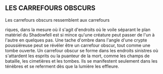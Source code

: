 ## LES CARREFOURS OBSCURS


Les carrefours obscurs ressemblent aux carrefours

riques, dans la mesure où il s'agit d'endroits où le voile
séparant le plan matériel du Shadowfell est si mince qu'une
créature peut passer de l'un à l'autre en quelques pas. Une
tache d'ombre dans l'angle d'une crypte poussiéreuse peut
se révéler être un carrefour obscur, tout comme une tombe
ouverte. Un carrefour obscur se forme dans les endroits
sinistres où s'attardent les esprits ou la puanteur de la
mort, comme les champs de bataille, les cimetières et les
tombes. Ils se manifestent seulement dans les ténèbres et se
referment dès que la lumière les effleure.
